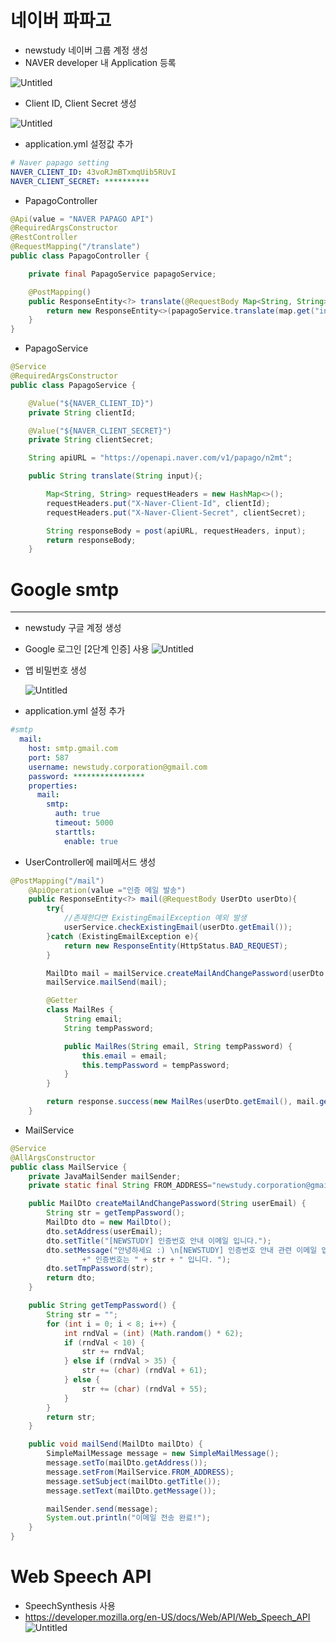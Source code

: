 # 네이버 파파고

- newstudy 네이버 그룹 계정 생성
- NAVER developer 내 Application 등록

![Untitled](/uploads/399bc65c8148bab42873864e77056971/Untitled.png)

- Client ID, Client Secret 생성

![Untitled](/uploads/6796b579243ce30fa109fd1580bad922/Untitled_1.png)

- application.yml 설정값 추가

```yaml
# Naver papago setting
NAVER_CLIENT_ID: 43voRJmBTxmqUib5RUvI
NAVER_CLIENT_SECRET: **********
```

- PapagoController

```java
@Api(value = "NAVER PAPAGO API")
@RequiredArgsConstructor
@RestController
@RequestMapping("/translate")
public class PapagoController {

    private final PapagoService papagoService;

    @PostMapping()
    public ResponseEntity<?> translate(@RequestBody Map<String, String> map) {
        return new ResponseEntity<>(papagoService.translate(map.get("input")), HttpStatus.OK);
    }
}
```

- PapagoService

```java
@Service
@RequiredArgsConstructor
public class PapagoService {

    @Value("${NAVER_CLIENT_ID}")
    private String clientId;

    @Value("${NAVER_CLIENT_SECRET}")
    private String clientSecret;

    String apiURL = "https://openapi.naver.com/v1/papago/n2mt";

    public String translate(String input){;

        Map<String, String> requestHeaders = new HashMap<>();
        requestHeaders.put("X-Naver-Client-Id", clientId);
        requestHeaders.put("X-Naver-Client-Secret", clientSecret);

        String responseBody = post(apiURL, requestHeaders, input);
        return responseBody;
    }
```

# Google smtp

---

- newstudy 구글 계정 생성
- Google 로그인 [2단계 인증] 사용
  ![Untitled](/uploads/fd8d119c5424f408ae32d4b85c57ac8c/Untitled.png)
- 앱 비밀번호 생성

  ![Untitled](/uploads/9dd28a9b2e204a36dfb64dabd83023e9/Untitled_1.png)

- application.yml 설정 추가

```yaml
#smtp
  mail:
    host: smtp.gmail.com
    port: 587
    username: newstudy.corporation@gmail.com
    password: ****************
    properties:
      mail:
        smtp:
          auth: true
          timeout: 5000
          starttls:
            enable: true
```

- UserController에 mail메서드 생성

```java
@PostMapping("/mail")
    @ApiOperation(value ="인증 메일 발송")
    public ResponseEntity<?> mail(@RequestBody UserDto userDto){
        try{
            //존재한다면 ExistingEmailException 예외 발생
            userService.checkExistingEmail(userDto.getEmail());
        }catch (ExistingEmailException e){
            return new ResponseEntity(HttpStatus.BAD_REQUEST);
        }

        MailDto mail = mailService.createMailAndChangePassword(userDto.getEmail());
        mailService.mailSend(mail);

        @Getter
        class MailRes {
            String email;
            String tempPassword;

            public MailRes(String email, String tempPassword) {
                this.email = email;
                this.tempPassword = tempPassword;
            }
        }

        return response.success(new MailRes(userDto.getEmail(), mail.getTmpPassword()), "메일 발송 성공", HttpStatus.OK);
    }
```

- MailService

```java
@Service
@AllArgsConstructor
public class MailService {
    private JavaMailSender mailSender;
    private static final String FROM_ADDRESS="newstudy.corporation@gmail.com";

    public MailDto createMailAndChangePassword(String userEmail) {
        String str = getTempPassword();
        MailDto dto = new MailDto();
        dto.setAddress(userEmail);
        dto.setTitle("[NEWSTUDY] 인증번호 안내 이메일 입니다.");
        dto.setMessage("안녕하세요 :) \n[NEWSTUDY] 인증번호 안내 관련 이메일 입니다. \n"
                +" 인증번호는 " + str + " 입니다. ");
        dto.setTmpPassword(str);
        return dto;
    }

    public String getTempPassword() {
        String str = "";
        for (int i = 0; i < 8; i++) {
            int rndVal = (int) (Math.random() * 62);
            if (rndVal < 10) {
                str += rndVal;
            } else if (rndVal > 35) {
                str += (char) (rndVal + 61);
            } else {
                str += (char) (rndVal + 55);
            }
        }
        return str;
    }

    public void mailSend(MailDto mailDto) {
        SimpleMailMessage message = new SimpleMailMessage();
        message.setTo(mailDto.getAddress());
        message.setFrom(MailService.FROM_ADDRESS);
        message.setSubject(mailDto.getTitle());
        message.setText(mailDto.getMessage());

        mailSender.send(message);
        System.out.println("이메일 전송 완료!");
    }
}
```

# Web Speech API

- SpeechSynthesis 사용
- https://developer.mozilla.org/en-US/docs/Web/API/Web_Speech_API
  ![Untitled](/uploads/e3e00a0bc086fbbaeb75f9f1d8b1b60f/image.png)
